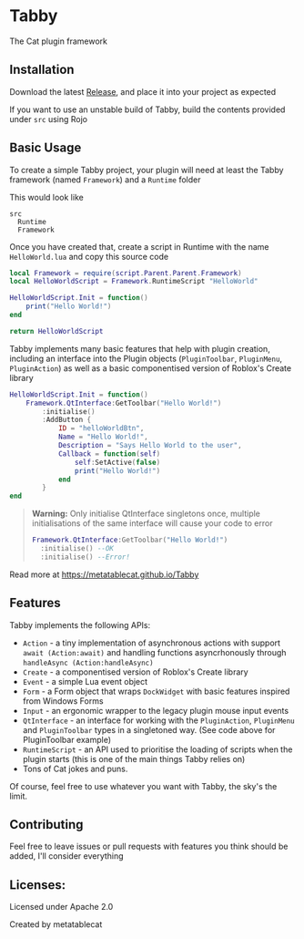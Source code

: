 # Tabby

The Cat plugin framework

## Installation
Download the latest [Release](https://github.com/metatablecat/Tabby/releases), and place it into your project as expected

If you want to use an unstable build of Tabby, build the contents provided under `src` using Rojo

## Basic Usage
To create a simple Tabby project, your plugin will need at least the Tabby framework (named `Framework`) and a `Runtime` folder

This would look like
```
src
  Runtime
  Framework
```

Once you have created that, create a script in Runtime with the name `HelloWorld.lua` and copy this source code

```lua
local Framework = require(script.Parent.Parent.Framework)
local HelloWorldScript = Framework.RuntimeScript "HelloWorld"

HelloWorldScript.Init = function()
	print("Hello World!")
end

return HelloWorldScript
```

Tabby implements many basic features that help with plugin creation, including an interface into the Plugin objects (`PluginToolbar`, `PluginMenu`, `PluginAction`) as well as a basic componentised version of Roblox's Create library

```lua
HelloWorldScript.Init = function()
	Framework.QtInterface:GetToolbar("Hello World!")
		:initialise()
		:AddButton {
			ID = "helloWorldBtn",
			Name = "Hello World!",
			Description = "Says Hello World to the user",
			Callback = function(self)
				self:SetActive(false)
				print("Hello World!")
			end
		} 
end
```

> **Warning:** Only initialise QtInterface singletons once, multiple initialisations of the same interface will cause your code to error
>
> ```lua
> Framework.QtInterface:GetToolbar("Hello World!")
>   :initialise() --OK
>   :initialise() --Error!
> ```

Read more at https://metatablecat.github.io/Tabby

## Features
Tabby implements the following APIs:
* `Action` - a tiny implementation of asynchronous actions with support `await (Action:await)` and handling functions asyncrhonously through `handleAsync (Action:handleAsync)`
* `Create` - a componentised version of Roblox's Create library
* `Event` - a simple Lua event object
* `Form` - a Form object that wraps `DockWidget` with basic features inspired from Windows Forms
* `Input` - an ergonomic wrapper to the legacy plugin mouse input events
* `QtInterface` - an interface for working with the `PluginAction`, `PluginMenu` and `PluginToolbar` types in a singletoned way. (See code above for PluginToolbar example)
* `RuntimeScript` - an API used to prioritise the loading of scripts when the plugin starts (this is one of the main things Tabby relies on)
* Tons of Cat jokes and puns.

Of course, feel free to use whatever you want with Tabby, the sky's the limit.

## Contributing
Feel free to leave issues or pull requests with features you think should be added, I'll consider everything

## Licenses:
Licensed under Apache 2.0

Created by metatablecat
